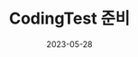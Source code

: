 ---
title:  "CodingTest 준비" 

categories:
  - Programmers
tags:
  - [Programmers]

toc: true
toc_sticky: true

date: 2023-05-28
last_modified_at: 2023-05-29
---